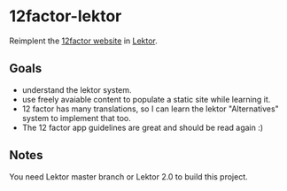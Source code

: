 # 12factor-lektor

Reimplent the [12factor website](https://github.com/heroku/12factor) in [Lektor](https://github.com/lektor/lektor).

## Goals

- understand the lektor system.
- use freely avaiable content to populate a static site while learning it.
- 12 factor has many translations, so I can learn the lektor "Alternatives" system to implement that too.
- The 12 factor app guidelines are great and should be read again :)

## Notes

You need Lektor master branch or Lektor 2.0 to build this project.

